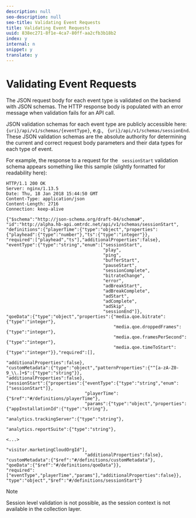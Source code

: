 ```yaml
---
description: null
seo-description: null
seo-title: Validating Event Requests
title: Validating Event Requests
uuid: 838ec271-8f1e-4ca7-80ff-aa2cfb3b18b2
index: y
internal: n
snippet: y
translate: y
---
```


# Validating Event Requests


<a id="section_cpy_3xc_mcb"></a>

The JSON request body for each event type is validated on the backend with JSON schemas. The HTTP response body is populated with an error message when validation fails for an API call. 

JSON validation schemas for each event type are publicly accessible here: ` {uri}/api/v1/schemas/{eventType}`, e.g., ` {uri}/api/v1/schemas/sessionEnd`. These JSON validation schemas are the absolute authority for determining the current and correct request body parameters and their data types for each type of event.

For example, the response to a request for the ` sessionStart` validation schema appears something like this sample (slightly formatted for readability here): 
```
HTTP/1.1 200 OK
Server: nginx/1.13.5
Date: Thu, 18 Jan 2018 15:44:50 GMT
Content-Type: application/json
Content-Length: 2716
Connection: keep-alive

{"$schema":"http://json-schema.org/draft-04/schema#",
"id":"http://alpha.hb-api.omtrdc.net/api/v1/schemas/sessionStart",
"definitions":{"playerTime":{"type":"object","properties":
{"playhead":{"type":"number"},"ts":{"type":"integer"}},
"required":["playhead","ts"],"additionalProperties":false},
"eventType":{"type":"string","enum":["sessionStart",
                                     "play",
                                     "ping",
                                     "bufferStart",
                                     "pauseStart",
                                     "sessionComplete",
                                     "bitrateChange",
                                     "error",
                                     "adBreakStart",
                                     "adBreakComplete",
                                     "adStart",
                                     "adComplete",
                                     "adSkip",
                                     "sessionEnd"]},
"qoeData":{"type":"object","properties":{"media.qoe.bitrate":{"type":"integer"},
                                         "media.qoe.droppedFrames":{"type":"integer"},
                                         "media.qoe.framesPerSecond":{"type":"integer"},
                                         "media.qoe.timeToStart":{"type":"integer"}},"required":[],
                                         "additionalProperties":false},
"customMetadata":{"type":"object","patternProperties":{"^[a-zA-Z0-9_\\.]+$":{"type":"string"}},
"additionalProperties":false},
"sessionStart":{"properties":{"eventType":{"type":"string","enum":["sessionStart"]},
                              "playerTime":{"$ref":"#/definitions/playerTime"},
                              "params":{"type":"object","properties":{"appInstallationId":{"type":"string"},
                                                                      "analytics.trackingServer":{"type":"string"},
                                                                      "analytics.reportSuite":{"type":"string"},
                                                                      <...>
                                                                      "visitor.marketingCloudOrgId"],
                              "additionalProperties":false},
"customMetadata":{"$ref":"#/definitions/customMetadata"},
"qoeData":{"$ref":"#/definitions/qoeData"}},
"required":["eventType","playerTime","params"],"additionalProperties":false}},
"type":"object","$ref":"#/definitions/sessionStart"}
```


>[!NOTE]
>
>Session level validation is not possible, as the session context is not available in the collection layer.

